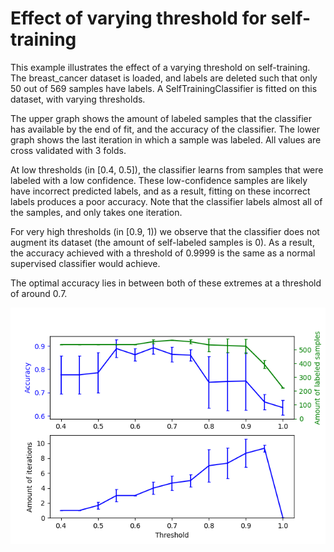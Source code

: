 # Effect of varying threshold for self-training
This example illustrates the effect of a varying threshold on self-training. The breast_cancer dataset is loaded, and labels are deleted such that only 50 out of 569 samples have labels. A SelfTrainingClassifier is fitted on this dataset, with varying thresholds.

The upper graph shows the amount of labeled samples that the classifier has available by the end of fit, and the accuracy of the classifier. The lower graph shows the last iteration in which a sample was labeled. All values are cross validated with 3 folds.

At low thresholds (in [0.4, 0.5]), the classifier learns from samples that were labeled with a low confidence. These low-confidence samples are likely have incorrect predicted labels, and as a result, fitting on these incorrect labels produces a poor accuracy. Note that the classifier labels almost all of the samples, and only takes one iteration.

For very high thresholds (in [0.9, 1)) we observe that the classifier does not augment its dataset (the amount of self-labeled samples is 0). As a result, the accuracy achieved with a threshold of 0.9999 is the same as a normal supervised classifier would achieve.

The optimal accuracy lies in between both of these extremes at a threshold of around 0.7.

![img.png](img.png)